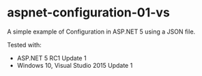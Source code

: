 # aspnet-configuration-01-vs

A simple example of Configuration in ASP.NET 5 using a JSON file.

Tested with:

* ASP.NET 5 RC1 Update 1
* Windows 10, Visual Studio 2015 Update 1
